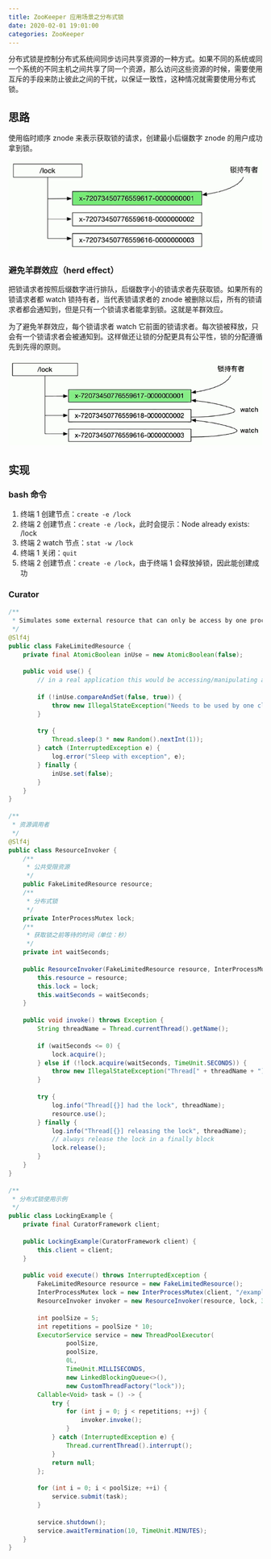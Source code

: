 ```yaml
---
title: ZooKeeper 应用场景之分布式锁
date: 2020-02-01 19:01:00
categories: ZooKeeper
---
```

分布式锁是控制分布式系统间同步访问共享资源的一种方式。如果不同的系统或同一个系统的不同主机之间共享了同一个资源，那么访问这些资源的时候，需要使用互斥的手段来防止彼此之间的干扰，以保证一致性，这种情况就需要使用分布式锁。

## 思路
使用临时顺序 znode 来表示获取锁的请求，创建最小后缀数字 znode 的用户成功拿到锁。

![分布式锁示例1](/images/zookeeper/分布式锁示例1.png)

### 避免羊群效应（herd effect）
把锁请求者按照后缀数字进行排队，后缀数字小的锁请求者先获取锁。如果所有的锁请求者都 watch 锁持有者，当代表锁请求者的 znode 被删除以后，所有的锁请求者都会通知到，但是只有一个锁请求者能拿到锁。这就是羊群效应。

为了避免羊群效应，每个锁请求者 watch 它前面的锁请求者。每次锁被释放，只会有一个锁请求者会被通知到。这样做还让锁的分配更具有公平性，锁的分配遵循先到先得的原则。

![分布式锁示例2](/images/zookeeper/分布式锁示例2.png)

## 实现
### bash 命令
1. 终端 1 创建节点：`create -e /lock`
2. 终端 2 创建节点：`create -e /lock`，此时会提示：Node already exists: /lock
3. 终端 2 watch 节点：`stat -w /lock`
4. 终端 1 关闭：`quit`
5. 终端 2 创建节点：`create -e /lock`，由于终端 1 会释放掉锁，因此能创建成功

### Curator
```java
/**
 * Simulates some external resource that can only be access by one process at a time
 */
@Slf4j
public class FakeLimitedResource {
    private final AtomicBoolean inUse = new AtomicBoolean(false);

    public void use() {
        // in a real application this would be accessing/manipulating a shared resource

        if (!inUse.compareAndSet(false, true)) {
            throw new IllegalStateException("Needs to be used by one client at a time");
        }

        try {
            Thread.sleep(3 * new Random().nextInt(1));
        } catch (InterruptedException e) {
            log.error("Sleep with exception", e);
        } finally {
            inUse.set(false);
        }
    }
}

/**
 * 资源调用者
 */
@Slf4j
public class ResourceInvoker {
    /**
     * 公共受限资源
     */
    public FakeLimitedResource resource;
    /**
     * 分布式锁
     */
    private InterProcessMutex lock;
    /**
     * 获取锁之前等待的时间（单位：秒）
     */
    private int waitSeconds;

    public ResourceInvoker(FakeLimitedResource resource, InterProcessMutex lock, int waitSeconds) {
        this.resource = resource;
        this.lock = lock;
        this.waitSeconds = waitSeconds;
    }

    public void invoke() throws Exception {
        String threadName = Thread.currentThread().getName();

        if (waitSeconds <= 0) {
            lock.acquire();
        } else if (!lock.acquire(waitSeconds, TimeUnit.SECONDS)) {
            throw new IllegalStateException("Thread[" + threadName + "] could not acquire the lock");
        }

        try {
            log.info("Thread[{}] had the lock", threadName);
            resource.use();
        } finally {
            log.info("Thread[{}] releasing the lock", threadName);
            // always release the lock in a finally block
            lock.release();
        }
    }
}

/**
 * 分布式锁使用示例
 */
public class LockingExample {
    private final CuratorFramework client;

    public LockingExample(CuratorFramework client) {
        this.client = client;
    }

    public void execute() throws InterruptedException {
        FakeLimitedResource resource = new FakeLimitedResource();
        InterProcessMutex lock = new InterProcessMutex(client, "/examples/lock");
        ResourceInvoker invoker = new ResourceInvoker(resource, lock, 3);

        int poolSize = 5;
        int repetitions = poolSize * 10;
        ExecutorService service = new ThreadPoolExecutor(
                poolSize,
                poolSize,
                0L,
                TimeUnit.MILLISECONDS,
                new LinkedBlockingQueue<>(),
                new CustomThreadFactory("lock"));
        Callable<Void> task = () -> {
            try {
                for (int j = 0; j < repetitions; ++j) {
                    invoker.invoke();
                }
            } catch (InterruptedException e) {
                Thread.currentThread().interrupt();
            }
            return null;
        };

        for (int i = 0; i < poolSize; ++i) {
            service.submit(task);
        }

        service.shutdown();
        service.awaitTermination(10, TimeUnit.MINUTES);
    }
}
```